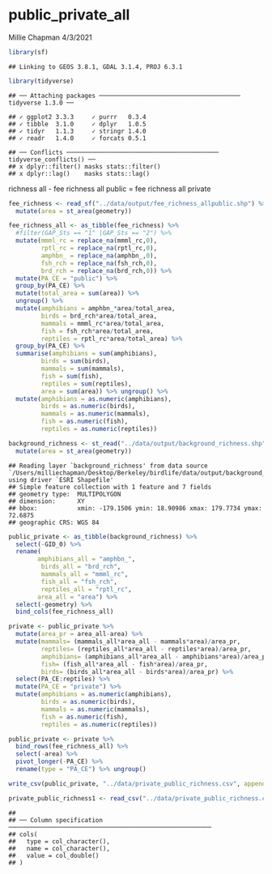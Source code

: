 public\_private\_all
================
Millie Chapman
4/3/2021

``` r
library(sf)
```

    ## Linking to GEOS 3.8.1, GDAL 3.1.4, PROJ 6.3.1

``` r
library(tidyverse)
```

    ## ── Attaching packages ─────────────────────────────────────── tidyverse 1.3.0 ──

    ## ✓ ggplot2 3.3.3     ✓ purrr   0.3.4
    ## ✓ tibble  3.1.0     ✓ dplyr   1.0.5
    ## ✓ tidyr   1.1.3     ✓ stringr 1.4.0
    ## ✓ readr   1.4.0     ✓ forcats 0.5.1

    ## ── Conflicts ────────────────────────────────────────── tidyverse_conflicts() ──
    ## x dplyr::filter() masks stats::filter()
    ## x dplyr::lag()    masks stats::lag()

richness all - fee richness all public = fee richness all private

``` r
fee_richness <- read_sf("../data/output/fee_richness_allpublic.shp") %>%
  mutate(area = st_area(geometry))
```

``` r
fee_richness_all <- as_tibble(fee_richness) %>%
  #filter(GAP_Sts == "1" |GAP_Sts == "2") %>%
  mutate(mmml_rc = replace_na(mmml_rc,0),
         rptl_rc = replace_na(rptl_rc,0),
         amphbn_ = replace_na(amphbn_,0),
         fsh_rch = replace_na(fsh_rch,0),
         brd_rch = replace_na(brd_rch,0)) %>%
  mutate(PA_CE = "public") %>%
  group_by(PA_CE) %>%
  mutate(total_area = sum(area)) %>%
  ungroup() %>%
  mutate(amphibians = amphbn_*area/total_area,
         birds = brd_rch*area/total_area,
         mammals = mmml_rc*area/total_area,
         fish = fsh_rch*area/total_area,
         reptiles = rptl_rc*area/total_area) %>%
  group_by(PA_CE) %>%
  summarise(amphibians = sum(amphibians),
         birds = sum(birds),
         mammals = sum(mammals),
         fish = sum(fish),
         reptiles = sum(reptiles),
         area = sum(area)) %>% ungroup() %>%
  mutate(amphibians = as.numeric(amphibians),
         birds = as.numeric(birds),
         mammals = as.numeric(mammals),
         fish = as.numeric(fish),
         reptiles = as.numeric(reptiles))
```

``` r
background_richness <- st_read("../data/output/background_richness.shp") %>%
  mutate(area = st_area(geometry))
```

    ## Reading layer `background_richness' from data source `/Users/milliechapman/Desktop/Berkeley/birdlife/data/output/background_richness.shp' using driver `ESRI Shapefile'
    ## Simple feature collection with 1 feature and 7 fields
    ## geometry type:  MULTIPOLYGON
    ## dimension:      XY
    ## bbox:           xmin: -179.1506 ymin: 18.90986 xmax: 179.7734 ymax: 72.6875
    ## geographic CRS: WGS 84

``` r
public_private <- as_tibble(background_richness) %>%
  select(-GID_0) %>%
  rename(
        amphibians_all = "amphbn_",
         birds_all = "brd_rch",
         mammals_all = "mmml_rc",
         fish_all = "fsh_rch",
         reptiles_all = "rptl_rc",
        area_all = "area") %>%
  select(-geometry) %>%
  bind_cols(fee_richness_all)
```

``` r
private <- public_private %>%
  mutate(area_pr = area_all-area) %>%
  mutate(mammals= (mammals_all*area_all - mammals*area)/area_pr,
         reptiles= (reptiles_all*area_all - reptiles*area)/area_pr,
         amphibians= (amphibians_all*area_all - amphibians*area)/area_pr,
         fish= (fish_all*area_all - fish*area)/area_pr,
         birds= (birds_all*area_all - birds*area)/area_pr) %>%
  select(PA_CE:reptiles) %>%
  mutate(PA_CE = "private") %>%
  mutate(amphibians = as.numeric(amphibians),
         birds = as.numeric(birds),
         mammals = as.numeric(mammals),
         fish = as.numeric(fish),
         reptiles = as.numeric(reptiles))
```

``` r
public_private <- private %>%
  bind_rows(fee_richness_all) %>%
  select(-area) %>%
  pivot_longer(-PA_CE) %>%
  rename(type = "PA_CE") %>% ungroup()
```

``` r
write_csv(public_private, "../data/private_public_richness.csv", append = FALSE)
```

``` r
private_public_richness1 <- read_csv("../data/private_public_richness.csv") 
```

    ## 
    ## ── Column specification ────────────────────────────────────────────────────────
    ## cols(
    ##   type = col_character(),
    ##   name = col_character(),
    ##   value = col_double()
    ## )
